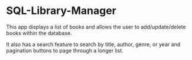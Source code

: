 # SQL-Library-Manager

This app displays a list of books and allows the user to add/update/delete books within the database. 

It also has a search feature to search by title, author, genre, or year and pagination buttons to page through a longer list. 
